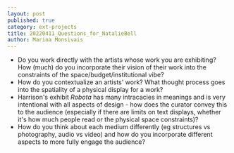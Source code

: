```yaml
---
layout: post
published: true
category: ext-projects
title: 20220411_Questions_for_NatalieBell
author: Marina Monsivais
---
```


  -  Do you work directly with the artists whose work you are exhibiting? How (much) do you incorporate their vision of their work into the constraints of the space/budget/institutional vibe?
  -  How do you contextualize an artists' work? What thought process goes into the spatiality of a physical display for a work?
  -  Harrison's exhibit _Robota_ has many intracacies in meanings and is very intentional with all aspects of design - how does the curator convey this to the audience (especially if there are limits on text displays, whether it's how much people read or the physical space constraints)?
  - How do you think about each medium differently (eg structures vs photography, audio vs video) and how do  you incorporate different aspects to more fully engage the audience?